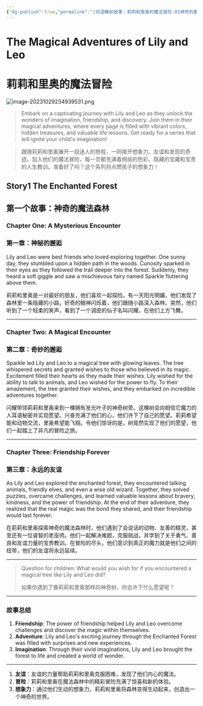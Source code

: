 ```yaml
---
{"dg-publish":true,"permalink":"/双语睡前故事｜莉莉和里奥的魔法冒险-01神奇的魔法森林/","noteIcon":"1"}
---
```



# The Magical Adventures of Lily and Leo 

# 莉莉和里奥的魔法冒险

![image-20231029234939531.png](/img/user/assets/%E5%8F%8C%E8%AF%AD%E7%9D%A1%E5%89%8D%E6%95%85%E4%BA%8B%EF%BD%9C%E8%8E%89%E8%8E%89%E5%92%8C%E9%87%8C%E5%A5%A5%E7%9A%84%E9%AD%94%E6%B3%95%E5%86%92%E9%99%A9-01%E7%A5%9E%E5%A5%87%E7%9A%84%E9%AD%94%E6%B3%95%E6%A3%AE%E6%9E%97/image-20231029234939531.png)

> Embark on a captivating journey with Lily and Leo as they unlock the wonders of imagination, friendship, and discovery. Join them in their magical adventures, where every page is filled with vibrant colors, hidden treasures, and valuable life lessons. Get ready for a series that will ignite your child's imagination!

> 跟随莉莉和里奥展开一段迷人的旅程，一同揭开想象力、友谊和发现的奇迹。加入他们的魔法冒险，每一页都充满着绚丽的色彩、隐藏的宝藏和宝贵的人生教训。准备好了吗？这个系列将点燃孩子的想象力！

## Story1 The Enchanted Forest

## 第一个故事：神奇的魔法森林

### Chapter One: A Mysterious Encounter 

### 第一章：神秘的邂逅

Lily and Leo were best friends who loved exploring together. One sunny day, they stumbled upon a hidden path in the woods. Curiosity sparked in their eyes as they followed the trail deeper into the forest. Suddenly, they heard a soft giggle and saw a mischievous fairy named Sparkle fluttering above them.

莉莉和里奥是一对最好的朋友，他们喜欢一起探险。有一天阳光明媚，他们发现了森林里一条隐藏的小路。好奇的眼神闪烁着，他们跟随小路深入森林。突然，他们听到了一个轻柔的笑声，看到了一个调皮的仙子名叫闪耀，在他们上方飞舞。

---

### Chapter Two: A Magical Encounter 

### 第二章：奇妙的邂逅

Sparkle led Lily and Leo to a magical tree with glowing leaves. The tree whispered secrets and granted wishes to those who believed in its magic. Excitement filled their hearts as they made their wishes. Lily wished for the ability to talk to animals, and Leo wished for the power to fly. To their amazement, the tree granted their wishes, and they embarked on incredible adventures together.

闪耀带领莉莉和里奥来到一棵拥有发光叶子的神奇树旁。这棵树会向相信它魔力的人耳语秘密并实现愿望。兴奋充满了他们的心，他们许下了自己的愿望。莉莉希望能和动物交流，里奥希望能飞翔。令他们惊讶的是，树竟然实现了他们的愿望，他们一起踏上了非凡的冒险之旅。

---

### Chapter Three: Friendship Forever 

### 第三章：永远的友谊

As Lily and Leo explored the enchanted forest, they encountered talking animals, friendly elves, and even a wise old wizard. Together, they solved puzzles, overcame challenges, and learned valuable lessons about bravery, kindness, and the power of friendship. At the end of their adventure, they realized that the real magic was the bond they shared, and their friendship would last forever.

在莉莉和里奥探索神奇的魔法森林时，他们遇到了会说话的动物、友善的精灵，甚至还有一位睿智的老巫师。他们一起解决难题，克服挑战，并学到了关于勇气、善良和友谊力量的宝贵教训。在冒险的尽头，他们意识到真正的魔力就是他们之间的纽带，他们的友谊将永远延续。

---

> Question for children: What would you wish for if you encountered a magical tree like Lily and Leo did? 
> 
> 如果你遇到了像莉莉和里奥那样的神奇树，你会许下什么愿望呢？

---

### 故事总结

1. **Friendship**: The power of friendship helped Lily and Leo overcome challenges and discover the magic within themselves.
2. **Adventure**: Lily and Leo's exciting journey through the Enchanted Forest was filled with surprises and new experiences.
3. **Imagination**: Through their vivid imaginations, Lily and Leo brought the forest to life and created a world of wonder.

---

1. **友谊**：友谊的力量帮助莉莉和里奥克服困难，发现了他们内心的魔法。
2. **冒险**：莉莉和里奥在魔法森林中的精彩冒险充满了惊喜和新的体验。
3. **想象力**：通过他们生动的想象力，莉莉和里奥将森林变得生动起来，创造出一个神奇的世界。
